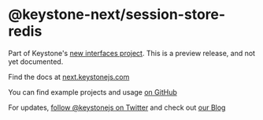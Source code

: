 # @keystone-next/session-store-redis

Part of Keystone's [new interfaces project](https://www.keystonejs.com/blog/roadmap-update). This is a preview release, and not yet documented.

Find the docs at [next.keystonejs.com](https://next.keystonejs.com)

You can find example projects and usage [on GitHub](https://github.com/keystonejs/keystone/tree/master/examples-next)

For updates, [follow @keystonejs on Twitter](https://twitter.com/keystonejs) and check out [our Blog](https://www.keystonejs.com/blog)
